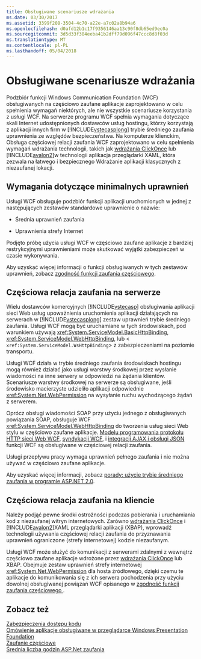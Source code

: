 ```yaml
---
title: Obsługiwane scenariusze wdrażania
ms.date: 03/30/2017
ms.assetid: 3399f208-3504-4c70-a22e-a7c02a8b94a6
ms.openlocfilehash: d0afd12b1c17f9356146aa13c90f8db65ed9ec0a
ms.sourcegitcommit: 3d5d33f384eeba41b2dff79d096f47ccc8d8f03d
ms.translationtype: MT
ms.contentlocale: pl-PL
ms.lasthandoff: 05/04/2018
---
```

# <a name="supported-deployment-scenarios"></a>Obsługiwane scenariusze wdrażania
Podzbiór funkcji Windows Communication Foundation (WCF) obsługiwanych na częściowo zaufane aplikacje zaprojektowano w celu spełnienia wymagań niektórych, ale nie wszystkie scenariusze korzystania z usługi WCF. Na serwerze programu WCF spełnia wymagania dotyczące skali Internet udostępnionych dostawców usług hostingu, którzy korzystają z aplikacji innych firm w [!INCLUDE[vstecasplong](../../../../includes/vstecasplong-md.md)] trybie średniego zaufania uprawnienia ze względów bezpieczeństwa. Na komputerze klienckim, Obsługa częściowej relacji zaufania WCF zaprojektowano w celu spełnienia wymagań wdrażania technologii, takich jak [wdrażania ClickOnce](http://go.microsoft.com/fwlink/?LinkId=83712) lub [!INCLUDE[avalon2](../../../../includes/avalon2-md.md)]w technologii aplikacja przeglądarki XAML, która zezwala na łatwego i bezpiecznego Wdrażanie aplikacji klasycznych z niezaufanej lokacji.  
  
## <a name="minimum-permission-requirements"></a>Wymagania dotyczące minimalnych uprawnień  
 Usługi WCF obsługuje podzbiór funkcji aplikacji uruchomionych w jednej z następujących zestawów standardowe uprawnienie o nazwie:  
  
-   Średnia uprawnień zaufania  
  
-   Uprawnienia strefy Internet  
  
 Podjęto próbę użycia usługi WCF w częściowo zaufane aplikacje z bardziej restrykcyjnymi uprawnieniami może skutkować wyjątki zabezpieczeń w czasie wykonywania.  
  
 Aby uzyskać więcej informacji o funkcji obsługiwanych w tych zestawów uprawnień, zobacz [zgodność funkcji zaufania częściowego](../../../../docs/framework/wcf/feature-details/partial-trust-feature-compatibility.md).  
  
## <a name="partial-trust-on-the-server"></a>Częściowa relacja zaufania na serwerze  
 Wielu dostawców komercyjnych [!INCLUDE[vstecasp](../../../../includes/vstecasp-md.md)] obsługiwania aplikacji sieci Web usług upoważnienia uruchomienia aplikacji działających na serwerach w [!INCLUDE[vstecasplong](../../../../includes/vstecasplong-md.md)] zestaw uprawnień trybie średniego zaufania. Usługi WCF mogą być uruchamiane w tych środowiskach, pod warunkiem używają <xref:System.ServiceModel.BasicHttpBinding>, <xref:System.ServiceModel.WebHttpBinding>, lub <<!--zz xref:System.ServiceModel.WsHttpBinding --> `xref:System.ServiceModel.WsHttpBinding`> z zabezpieczeniami na poziomie transportu.  
  
 Usługi WCF działa w trybie średniego zaufania środowiskach hostingu mogą również działać jako usługi warstwy środkowej przez wysłanie wiadomości na inne serwery w odpowiedzi na żądania klientów. Scenariusze warstwy środkowej na serwerze są obsługiwane, jeśli środowisko macierzyste udzieliło aplikacji odpowiednie <xref:System.Net.WebPermission> na wysyłanie ruchu wychodzącego żądań z serwerem.  
  
 Oprócz obsługi wiadomości SOAP przy użyciu jednego z obsługiwanych powiązania SOAP, obsługuje WCF <xref:System.ServiceModel.WebHttpBinding> do tworzenia usług sieci Web stylu w częściowo zaufane aplikacje. [Modelu programowania protokołu HTTP sieci Web WCF](../../../../docs/framework/wcf/feature-details/wcf-web-http-programming-model.md), [syndykacji WCF](../../../../docs/framework/wcf/feature-details/wcf-syndication.md), i [integracji AJAX i obsługi JSON](../../../../docs/framework/wcf/feature-details/ajax-integration-and-json-support.md) funkcji WCF są obsługiwane w częściowej relacji zaufania.  
  
 Usługi przepływu pracy wymaga uprawnień pełnego zaufania i nie można używać w częściowo zaufane aplikacje.  
  
 Aby uzyskać więcej informacji, zobacz [porady: użycie trybie średniego zaufania w programie ASP.NET 2.0](http://go.microsoft.com/fwlink/?LinkId=84603).  
  
## <a name="partial-trust-on-the-client"></a>Częściowa relacja zaufania na kliencie  
 Należy podjąć pewne środki ostrożności podczas pobierania i uruchamiania kod z niezaufanej witryn internetowych. Zarówno [wdrażania ClickOnce](http://go.microsoft.com/fwlink/?LinkId=83712) i [!INCLUDE[avalon2](../../../../includes/avalon2-md.md)]XAML przeglądarki aplikacji (XBAP), wprowadź technologii używania częściowej relacji zaufania do przyznawania uprawnień ograniczone (strefy internetowej) kodzie niezaufanym.  
  
 Usługi WCF może służyć do komunikacji z serwerami zdalnymi z wewnątrz częściowo zaufane aplikacje wdrożone przez [wdrażania ClickOnce](http://go.microsoft.com/fwlink/?LinkId=83712) lub XBAP. Obejmuje zestaw uprawnień strefy internetowej <xref:System.Net.WebPermission> dla hosta źródłowego, dzięki czemu te aplikacje do komunikowania się z ich serwera pochodzenia przy użyciu dowolnej obsługiwanej powiązań WCF opisanego w [zgodność funkcji zaufania częściowego ](../../../../docs/framework/wcf/feature-details/partial-trust-feature-compatibility.md).  
  
## <a name="see-also"></a>Zobacz też  
 [Zabezpieczenia dostępu kodu](http://go.microsoft.com/fwlink/?LinkId=83717)  
 [Omówienie aplikacje obsługiwane w przeglądarce Windows Presentation Foundation](http://go.microsoft.com/fwlink/?LinkId=98397)  
 [Zaufanie częściowe](../../../../docs/framework/wcf/feature-details/partial-trust.md)  
 [Średnia liczba godzin ASP.Net zaufania](http://go.microsoft.com/fwlink/?LinkId=69328)
